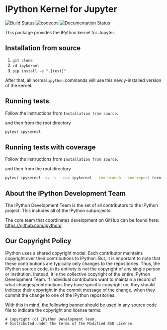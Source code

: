 # IPython Kernel for Jupyter

[![Build Status](https://github.com/ipython/ipykernel/actions/workflows/ci.yml/badge.svg?query=branch%3Amain++)](https://github.com/ipython/ipykernel/actions/workflows/ci.yml/badge.svg?query=branch%3Amain++)
[![codecov](https://codecov.io/gh/ipython/ipykernel/branch/main/graph/badge.svg?token=SyksDOcIJa)](https://codecov.io/gh/ipython/ipykernel)
[![Documentation Status](https://readthedocs.org/projects/ipython/badge/?version=latest)](http://ipython.readthedocs.io/en/latest/?badge=latest)

This package provides the IPython kernel for Jupyter.

## Installation from source

1. `git clone`
1. `cd ipykernel`
1. `pip install -e ".[test]"`

After that, all normal `ipython` commands will use this newly-installed version of the kernel.

## Running tests

Follow the instructions from `Installation from source`.

and then from the root directory

```bash
pytest ipykernel
```

## Running tests with coverage

Follow the instructions from `Installation from source`.

and then from the root directory

```bash
pytest ipykernel -vv -s --cov ipykernel --cov-branch --cov-report term-missing:skip-covered --durations 10
```

## About the IPython Development Team

The IPython Development Team is the set of all contributors to the IPython project.
This includes all of the IPython subprojects.

The core team that coordinates development on GitHub can be found here:
https://github.com/ipython/.

## Our Copyright Policy

IPython uses a shared copyright model. Each contributor maintains copyright
over their contributions to IPython. But, it is important to note that these
contributions are typically only changes to the repositories. Thus, the IPython
source code, in its entirety is not the copyright of any single person or
institution. Instead, it is the collective copyright of the entire IPython
Development Team. If individual contributors want to maintain a record of what
changes/contributions they have specific copyright on, they should indicate
their copyright in the commit message of the change, when they commit the
change to one of the IPython repositories.

With this in mind, the following banner should be used in any source code file
to indicate the copyright and license terms:

```
# Copyright (c) IPython Development Team.
# Distributed under the terms of the Modified BSD License.
```
